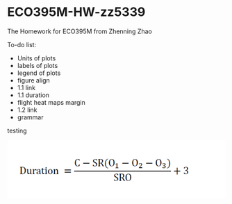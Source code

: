 # ECO395M-HW-zz5339
The Homework for ECO395M from Zhenning Zhao

To-do list:
- Units of plots
- labels of plots
- legend of plots
- figure align
- 1.1 link
- 1.1 duration
- flight heat maps margin
- 1.2 link
- grammar

testing


<img src="HW1/Report/Exercise_1_Report_files/figure-markdown_github/formula.PNG" style="display: block; margin: auto;" />
